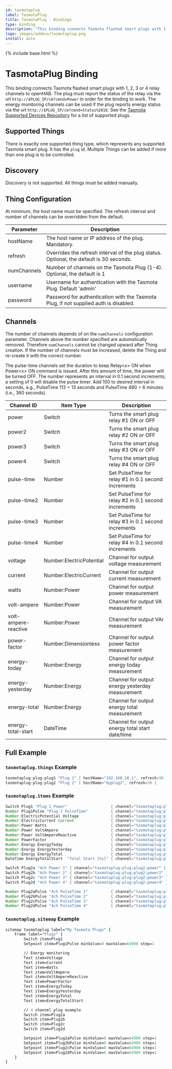 ```yaml
---
id: tasmotaplug
label: TasmotaPlug
title: TasmotaPlug - Bindings
type: binding
description: "This binding connects Tasmota flashed smart plugs with 1, 2, 3 or 4 relay channels to openHAB."
logo: images/addons/tasmotaplug.png
install: auto
---
```


<!-- Attention authors: Do not edit directly. Please add your changes to the appropriate source repository -->

{% include base.html %}

# TasmotaPlug Binding

<AddonLogo />

This binding connects Tasmota flashed smart plugs with 1, 2, 3 or 4 relay channels to openHAB.
The plug must report the status of the relay via the url `http://$PLUG_IP/cm?cmnd=Power` in order for the binding to work.
The energy monitoring channels can be used if the plug reports energy status via the url `http://$PLUG_IP/cm?cmnd=Status%2010`.
See the [Tasmota Supported Devices Repository](https://templates.blakadder.com/plug.html) for a list of supported plugs.

## Supported Things

There is exactly one supported thing type, which represents any supported Tasmota smart plug.
It has the `plug` id.
Multiple Things can be added if more than one plug is to be controlled.

## Discovery

Discovery is not supported. All things must be added manually.

## Thing Configuration

At minimum, the host name must be specified.
The refresh interval and number of channels can be overridden from the default.

| Parameter   | Description                                                                             |
|-------------|-----------------------------------------------------------------------------------------|
| hostName    | The host name or IP address of the plug. Mandatory.                                     |
| refresh     | Overrides the refresh interval of the plug status. Optional, the default is 30 seconds. |
| numChannels | Number of channels on the Tasmota Plug (1-4). Optional, the default is 1                |
| username    | Username for authentication with the Tasmota Plug. Default 'admin'                      |
| password    | Password for authentication with the Tasmota Plug, if not supplied auth is disabled.    |

## Channels

The number of channels depends of on the `numChannels` configuration parameter.
Channels above the number specified are automatically removed.
Therefore `numChannels` cannot be changed upward after Thing creation.
If the number of channels must be increased, delete the Thing and re-create it with the correct number.

The pulse-time channels set the duration to keep Relay\<x\> ON when Power\<x\> ON command is issued. After this amount of time, the power will be turned OFF.
The number represents an interval in 0.1 second increments; a setting of 0 will disable the pulse timer.
Add 100 to desired interval in seconds, e.g., PulseTime 113 = 13 seconds and PulseTime 460 = 6 minutes (i.e., 360 seconds).

| Channel ID           | Item Type                | Description                                         |
|----------------------|--------------------------|-----------------------------------------------------|
| power                | Switch                   | Turns the smart plug relay #1 ON or OFF             |
| power2               | Switch                   | Turns the smart plug relay #2 ON or OFF             |
| power3               | Switch                   | Turns the smart plug relay #3 ON or OFF             |
| power4               | Switch                   | Turns the smart plug relay #4 ON or OFF             |
| pulse-time           | Number                   | Set PulseTime for relay #1 in 0.1 second increments |
| pulse-time2          | Number                   | Set PulseTime for relay #2 in 0.1 second increments |
| pulse-time3          | Number                   | Set PulseTime for relay #3 in 0.1 second increments |
| pulse-time4          | Number                   | Set PulseTime for relay #4 in 0.1 second increments |
| voltage              | Number:ElectricPotential | Channel for output voltage measurement              |
| current              | Number:ElectricCurrent   | Channel for output current measurement              |
| watts                | Number:Power             | Channel for output power measurement                |
| volt-ampere          | Number:Power             | Channel for output VA measurement                   |
| volt-ampere-reactive | Number:Power             | Channel for output VAr measurement                  |
| power-factor         | Number:Dimensionless     | Channel for output power factor measurement         |
| energy-today         | Number:Energy            | Channel for output energy today measurement         |
| energy-yesterday     | Number:Energy            | Channel for output energy yesterday measurement     |
| energy-total         | Number:Energy            | Channel for output energy total measurement         |
| energy-total-start   | DateTime                 | Channel for output energy total start date/time     |

## Full Example

### `tasmotaplug.things` Example

```java
tasmotaplug:plug:plug1 "Plug 1" [ hostName="192.168.10.1", refresh=30 ]
tasmotaplug:plug:plug2 "Plug 2" [ hostName="myplug2", refresh=30 ]
```

### `tasmotaplug.items` Example

```java
Switch Plug1 "Plug 1 Power"                   { channel="tasmotaplug:plug:plug1:power" }
Number Plug1Pulse "Plug 1 PulseTime"          { channel="tasmotaplug:plug:plug1:pulse-time" }
Number:ElectricPotential Voltage              { channel="tasmotaplug:plug:plug1:voltage" }
Number:ElectricCurrent Current                { channel="tasmotaplug:plug:plug1:current" }
Number:Power Watts                            { channel="tasmotaplug:plug:plug1:watts" }
Number:Power VoltAmpere                       { channel="tasmotaplug:plug:plug1:volt-ampere" }
Number:Power VoltAmpereReactive               { channel="tasmotaplug:plug:plug1:volt-ampere-reactive" }
Number PowerFactor                            { channel="tasmotaplug:plug:plug1:power-factor" }
Number:Energy EnergyToday                     { channel="tasmotaplug:plug:plug1:energy-today" }
Number:Energy EnergyYesterday                 { channel="tasmotaplug:plug:plug1:energy-yesterday" }
Number:Energy EnergyTotal                     { channel="tasmotaplug:plug:plug1:energy-total" }
DateTime EnergyTotalStart  "Total Start [%s]" { channel="tasmotaplug:plug:plug1:energy-total-start" }

Switch Plug2a "4ch Power 1" { channel="tasmotaplug:plug:plug2:power" }
Switch Plug2b "4ch Power 2" { channel="tasmotaplug:plug:plug2:power2" }
Switch Plug2c "4ch Power 3" { channel="tasmotaplug:plug:plug2:power3" }
Switch Plug2d "4ch Power 4" { channel="tasmotaplug:plug:plug2:power4" }

Number Plug2aPulse "4ch PulseTime 1"          { channel="tasmotaplug:plug:plug2:pulse-time" }
Number Plug2bPulse "4ch PulseTime 2"          { channel="tasmotaplug:plug:plug2:pulse-time2" }
Number Plug2cPulse "4ch PulseTime 3"          { channel="tasmotaplug:plug:plug2:pulse-time3" }
Number Plug2dPulse "4ch PulseTime 4"          { channel="tasmotaplug:plug:plug2:pulse-time4" }
```

### `tasmotaplug.sitemap` Example

```perl
sitemap tasmotaplug label="My Tasmota Plugs" {
    Frame label="Plugs" {
        Switch item=Plug1
        Setpoint item=Plug1Pulse minValue=0 maxValue=64900 step=1

        // Energy monitoring
        Text item=Voltage
        Text item=Current
        Text item=Watts
        Text item=VoltAmpere
        Text item=VoltAmpereReactive
        Text item=PowerFactor
        Text item=EnergyToday
        Text item=EnergyYesterday
        Text item=EnergyTotal
        Text item=EnergyTotalStart

        // 4 channel plug example
        Switch item=Plug2a
        Switch item=Plug2b
        Switch item=Plug2c
        Switch item=Plug2d

        Setpoint item=Plug2aPulse minValue=0 maxValue=64900 step=1
        Setpoint item=Plug2bPulse minValue=0 maxValue=64900 step=1
        Setpoint item=Plug2cPulse minValue=0 maxValue=64900 step=1
        Setpoint item=Plug2dPulse minValue=0 maxValue=64900 step=1
    }
}
```
